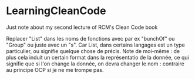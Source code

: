 # LearningCleanCode
Just note about my second lecture of RCM's Clean Code book

Replacer "List" dans les noms de fonctions avec par ex "bunchOf" ou "Group" ou juste avec un "s". Car List, dans certains langages est un type particulier, ou  signifie quelque chose de précis.
Note de moi-même : de plus cela induit un certain format dans la représentatio de la donnée, ce qui signifie que si l'on change la donnée, on devra changer le nom : contraire au principe OCP si je ne me trompe pas.
